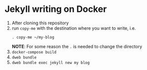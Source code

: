 # Jekyll writing on Docker

1. After cloning this repository
2. run `copy-me` with the destination where you want to write, i.e.
   ```
   . copy-me ~/my-blog
   ```
   **NOTE**: For some reason the `.` is needed to change the directory
3. `docker-compose build`
4. `dweb bundle`
5. `dweb bundle exec jekyll new my blog`
